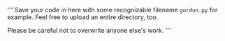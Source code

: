 '''
Save your code in here with some recognizable filename ```gordon.py``` for example.  Feel free to upload an entire directory, too.

Please be careful not to overwrite anyone else's work.
'''
